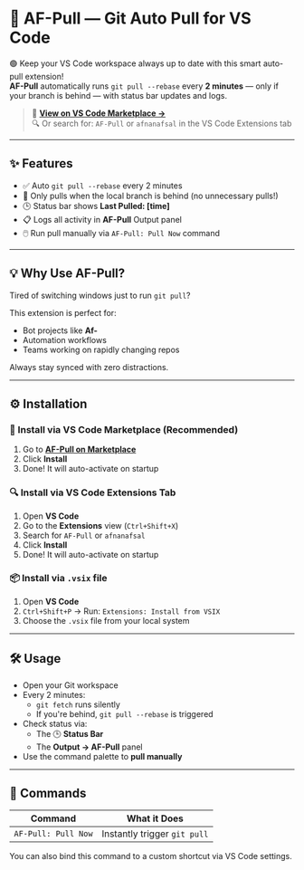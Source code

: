 # 🚀 AF-Pull — Git Auto Pull for VS Code

🟢 Keep your VS Code workspace always up to date with this smart auto-pull extension!  
**AF-Pull** automatically runs `git pull --rebase` every **2 minutes** — only if your branch is behind — with status bar updates and logs.

> 🔗 **[View on VS Code Marketplace →](https://marketplace.visualstudio.com/items?itemName=afnanafsal.af-pull)**  
> 🔍 Or search for: `AF-Pull` or `afnanafsal` in the VS Code Extensions tab

---

## ✨ Features

- ✅ Auto `git pull --rebase` every 2 minutes
- 🔄 Only pulls when the local branch is behind (no unnecessary pulls!)
- 🕒 Status bar shows **Last Pulled: [time]**
- 📋 Logs all activity in **AF-Pull** Output panel
- 🖱️ Run pull manually via `AF-Pull: Pull Now` command

---

## 💡 Why Use AF-Pull?

Tired of switching windows just to run `git pull`?

This extension is perfect for:

- Bot projects like **Af-**
- Automation workflows
- Teams working on rapidly changing repos

Always stay synced with zero distractions.

---

## ⚙️ Installation

### 🔧 Install via VS Code Marketplace (Recommended)

1. Go to [**AF-Pull on Marketplace**](https://marketplace.visualstudio.com/items?itemName=afnanafsal.af-pull)
2. Click **Install**
3. Done! It will auto-activate on startup

### 🔍 Install via VS Code Extensions Tab

1. Open **VS Code**
2. Go to the **Extensions** view (`Ctrl+Shift+X`)
3. Search for `AF-Pull` or `afnanafsal`
4. Click **Install**
5. Done! It will auto-activate on startup

### 📦 Install via `.vsix` file

1. Open **VS Code**
2. `Ctrl+Shift+P` → Run: `Extensions: Install from VSIX`
3. Choose the `.vsix` file from your local system

---

## 🛠️ Usage

- Open your Git workspace
- Every 2 minutes:
  - `git fetch` runs silently
  - If you're behind, `git pull --rebase` is triggered
- Check status via:
  - The 🕒 **Status Bar**
  - The **Output → AF-Pull** panel
- Use the command palette to **pull manually**

---

## 🔧 Commands

| Command                  | What it Does                    |
|--------------------------|---------------------------------|
| `AF-Pull: Pull Now`      | Instantly trigger `git pull`    |

You can also bind this command to a custom shortcut via VS Code settings.

